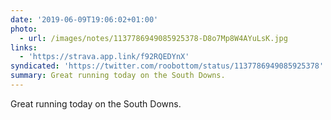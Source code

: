 ```yaml
---
date: '2019-06-09T19:06:02+01:00'
photo:
  - url: /images/notes/1137786949085925378-D8o7Mp8W4AYuLsK.jpg
links:
  - 'https://strava.app.link/f92RQEDYnX'
syndicated: 'https://twitter.com/roobottom/status/1137786949085925378'
summary: Great running today on the South Downs.
---
```

Great running today on the South Downs. 
 
